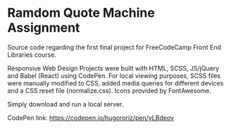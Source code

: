 # Ramdom Quote Machine Assignment

Source code regarding the first final project for FreeCodeCamp Front End Libraries course.

Responsive Web Design Projects were built with HTML, SCSS, JS/jQuery and Babel (React) using CodePen. For local viewing purposes, SCSS files were manually modified to CSS, added media queries for different devices and a CSS reset file (normalize.css). Icons provided by FontAwesome.

Simply download and run a local server.

CodePen link: https://codepen.io/hugororiz/pen/yLBdeov
